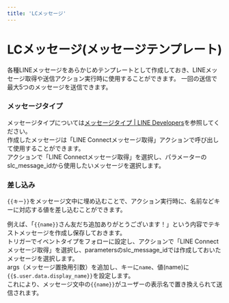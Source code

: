 ```yaml
---
title: 'LCメッセージ'
---
```

# LCメッセージ(メッセージテンプレート)
各種LINEメッセージをあらかじめテンプレートとして作成しておき、LINEメッセージ取得や送信アクション実行時に使用することができます。
一回の送信で最大5つのメッセージを送信できます。
### メッセージタイプ
メッセージタイプについては[メッセージタイプ | LINE Developers](https://developers.line.biz/ja/docs/messaging-api/message-types/)を参照してください。  
作成したメッセージは「LINE Connectメッセージ取得」アクションで呼び出して使用することができます。  
アクションで「LINE Connectメッセージ取得」を選択し、パラメーターのslc_message_idから使用したいメッセージを選択します。  

### 差し込み
`{{キー}}`をメッセージ文中に埋め込むことで、アクション実行時に、名前などキーに対応する値を差し込むことができます。  

例えば、「`{{name}}`さん友だち追加ありがとうございます！」という内容でテキストメッセージを作成し保存しておきます。  
トリガーでイベントタイプをフォローに設定し、アクションで「LINE Connectメッセージ取得」を選択し、parametersのslc_message_idでは作成しておいたメッセージを選択します。  
args（メッセージ置換用引数）を追加し、キーに`name`、値(name)に`{{$.user.data.display_name}}`を設定します。  
これにより、メッセージ文中の`{{name}}`がユーザーの表示名で置き換えられて送信されます。  